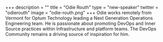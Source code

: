 +++
description = ""
title = "Odie Routh"
type = "new-speaker"
twitter = "odierouth"
image = "odie-routh.png"
+++
Odie works remotely from Vermont for Optum Technology leading a Next Generation Operations Engineering team. He is passionate about promoting DevOps and Inner Source practices within Infrastructure and platform teams. The DevOps Community remains a driving source of inspiration for him.